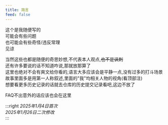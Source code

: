 ```yaml
---
title: 简言
feed: false
---
```


这个是我随便写的  
可能会有些问题  
也可能会有些奇怪/违反常理  
见谅  

当然这些也都是随便的奇思妙想,不代表本人观点,~~也不是讽刺~~  
还有许多要说的话不知道咋说,那就放那算了  
这里也绝对不会有爽文给你看的,语言大多应该会是平静一点,没有过多的打斗场景  
故事里面多是用第一人称叙述,里面的"我"均相关人物的视角(看顶部注)  
想要看更多历史记录的话就去仓库的历史提交记录看吧,这边不放了  

FAQ不出意外的话应该也会在这里  

:::right
*2025年1月4日首次*  
*2025年1月26日二次修改*  
:::